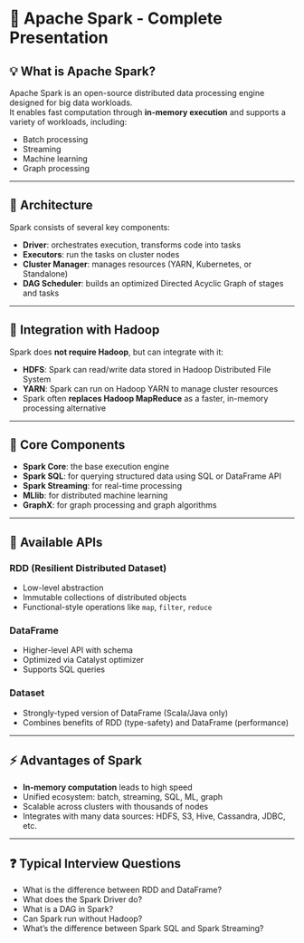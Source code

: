 # 🚀 Apache Spark - Complete Presentation

## 💡 What is Apache Spark?

Apache Spark is an open-source distributed data processing engine designed for big data workloads.  
It enables fast computation through **in-memory execution** and supports a variety of workloads, including:

- Batch processing
- Streaming
- Machine learning
- Graph processing

---

## 🧱 Architecture

Spark consists of several key components:

- **Driver**: orchestrates execution, transforms code into tasks
- **Executors**: run the tasks on cluster nodes
- **Cluster Manager**: manages resources (YARN, Kubernetes, or Standalone)
- **DAG Scheduler**: builds an optimized Directed Acyclic Graph of stages and tasks

---

## 🔗 Integration with Hadoop

Spark does **not require Hadoop**, but can integrate with it:

- **HDFS**: Spark can read/write data stored in Hadoop Distributed File System
- **YARN**: Spark can run on Hadoop YARN to manage cluster resources
- Spark often **replaces Hadoop MapReduce** as a faster, in-memory processing alternative

---

## 🧠 Core Components

- **Spark Core**: the base execution engine
- **Spark SQL**: for querying structured data using SQL or DataFrame API
- **Spark Streaming**: for real-time processing
- **MLlib**: for distributed machine learning
- **GraphX**: for graph processing and graph algorithms

---

## 🔄 Available APIs

### RDD (Resilient Distributed Dataset)

- Low-level abstraction
- Immutable collections of distributed objects
- Functional-style operations like `map`, `filter`, `reduce`

### DataFrame

- Higher-level API with schema
- Optimized via Catalyst optimizer
- Supports SQL queries

### Dataset

- Strongly-typed version of DataFrame (Scala/Java only)
- Combines benefits of RDD (type-safety) and DataFrame (performance)

---

## ⚡ Advantages of Spark

- **In-memory computation** leads to high speed
- Unified ecosystem: batch, streaming, SQL, ML, graph
- Scalable across clusters with thousands of nodes
- Integrates with many data sources: HDFS, S3, Hive, Cassandra, JDBC, etc.

---

## ❓ Typical Interview Questions

- What is the difference between RDD and DataFrame?
- What does the Spark Driver do?
- What is a DAG in Spark?
- Can Spark run without Hadoop?
- What’s the difference between Spark SQL and Spark Streaming?
